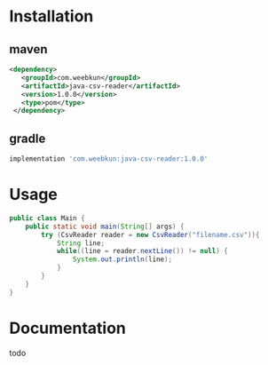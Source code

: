 # Installation
## maven
``` xml
<dependency>
   <groupId>com.weebkun</groupId>
   <artifactId>java-csv-reader</artifactId>
   <version>1.0.0</version>
   <type>pom</type>
 </dependency>
```

## gradle
```groovy
implementation 'com.weebkun:java-csv-reader:1.0.0'
```

# Usage
```java
public class Main {
    public static void main(String[] args) {
        try (CsvReader reader = new CsvReader("filename.csv")){
            String line;
            while((line = reader.nextLine()) != null) {
                System.out.println(line);
            }
        }
    }
}
```

# Documentation
todo